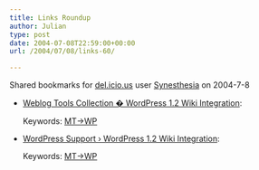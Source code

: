 ```yaml
---
title: Links Roundup
author: Julian
type: post
date: 2004-07-08T22:59:00+00:00
url: /2004/07/08/links-60/

---
```

Shared bookmarks for [del.icio.us][1] user  [Synesthesia][2] on 2004-7-8

  * [Weblog Tools Collection � WordPress 1.2 Wiki Integration][3]:
   
    Keywords: [MT->WP][4]
  * [WordPress Support › WordPress 1.2 Wiki Integration][5]:
   
    Keywords: [MT->WP][4]

 [1]: http://del.icio.us/
 [2]: http://del.icio.us/synesthesia
 [3]: http://weblogtoolscollection.com/archives/2004/07/05/wordpress-12-wiki-integration/ "http://weblogtoolscollection.com/archives/2004/07/05/wordpress-12-wiki-integration/"
 [4]: http://del.icio.us/synesthesia/MT->WP
 [5]: http://wordpress.org/support/10/8596 "http://wordpress.org/support/10/8596"